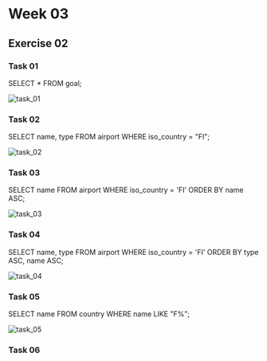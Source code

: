 # Week 03

## Exercise 02

### Task 01

SELECT * FROM goal;

![task_01](https://github.com/user-attachments/assets/96445653-a84a-4272-be89-3115878c5cf5)

### Task 02

SELECT name, type FROM airport WHERE iso_country = "FI";

![task_02](https://github.com/user-attachments/assets/67d34853-aaf2-4a02-a801-bc1797163e5e)

### Task 03

SELECT name FROM airport WHERE iso_country = 'FI' ORDER BY name ASC;

![task_03](https://github.com/user-attachments/assets/3ac98f97-a613-43d8-a175-5ac264ad1ba4)

### Task 04

SELECT name, type FROM airport WHERE iso_country = 'FI' ORDER BY type ASC, name ASC;

![task_04](https://github.com/user-attachments/assets/201ff4cd-7db2-463c-9724-86916ca8839d)

### Task 05

SELECT name FROM country WHERE name LIKE "F%";

![task_05](https://github.com/user-attachments/assets/d9c7bbe8-7076-4c1d-9191-22fdfdad0e07)

### Task 06










